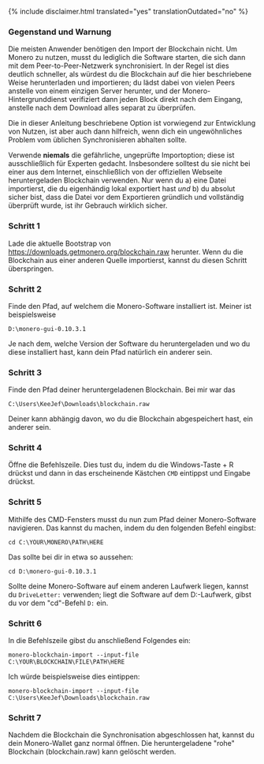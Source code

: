 {% include disclaimer.html translated="yes" translationOutdated="no" %}

### Gegenstand und Warnung

Die meisten Anwender benötigen den Import der Blockchain nicht. Um Monero zu
nutzen, musst du lediglich die Software starten, die sich dann mit dem
Peer-to-Peer-Netzwerk synchronisiert. In der Regel ist dies deutlich
schneller, als würdest du die Blockchain auf die hier beschriebene Weise
herunterladen und importieren; du lädst dabei von vielen Peers anstelle von
einem einzigen Server herunter, und der Monero-Hintergrunddienst verifiziert
dann jeden Block direkt nach dem Eingang, anstelle nach dem Download alles
separat zu überprüfen.

Die in dieser Anleitung beschriebene Option ist vorwiegend zur Entwicklung
von Nutzen, ist aber auch dann hilfreich, wenn dich ein ungewöhnliches
Problem vom üblichen Synchronisieren abhalten sollte.

Verwende **niemals** die gefährliche, ungeprüfte Importoption; diese ist ausschließlich für Experten gedacht. Insbesondere solltest du sie nicht bei einer aus dem Internet, einschließlich von der offiziellen Webseite heruntergeladen Blockchain verwenden. Nur wenn du a) eine Datei importierst, die du eigenhändig lokal exportiert hast *und* b) du absolut sicher bist, dass die Datei vor dem Exportieren gründlich und vollständig überprüft wurde, ist ihr Gebrauch wirklich sicher.

### Schritt 1

Lade die aktuelle Bootstrap von
https://downloads.getmonero.org/blockchain.raw herunter. Wenn du die
Blockchain aus einer anderen Quelle importierst, kannst du diesen Schritt
überspringen.

### Schritt 2

Finde den Pfad, auf welchem die Monero-Software installiert ist. Meiner ist
beispielsweise

`D:\monero-gui-0.10.3.1`

Je nach dem, welche Version der Software du heruntergeladen und wo du diese
installiert hast, kann dein Pfad natürlich ein anderer sein.

### Schritt 3

Finde den Pfad deiner heruntergeladenen Blockchain. Bei mir war das

`C:\Users\KeeJef\Downloads\blockchain.raw`

Deiner kann abhängig davon, wo du die Blockchain abgespeichert hast, ein
anderer sein.

### Schritt 4

Öffne die Befehlszeile. Dies tust du, indem du die Windows-Taste + R drückst
und dann in das erscheinende Kästchen `CMD` eintippst und Eingabe drückst.

### Schritt 5

Mithilfe des CMD-Fensters musst du nun zum Pfad deiner Monero-Software
navigieren. Das kannst du machen, indem du den folgenden Befehl eingibst:

`cd C:\YOUR\MONERO\PATH\HERE`

Das sollte bei dir in etwa so aussehen:

`cd D:\monero-gui-0.10.3.1`

Sollte deine Monero-Software auf einem anderen Laufwerk liegen, kannst du
`DriveLetter:` verwenden; liegt die Software auf dem D:-Laufwerk, gibst du
vor dem "cd"-Befehl `D:` ein.

### Schritt 6

In die Befehlszeile gibst du anschließend Folgendes ein:

`monero-blockchain-import --input-file C:\YOUR\BLOCKCHAIN\FILE\PATH\HERE`

Ich würde beispielsweise dies eintippen:

`monero-blockchain-import --input-file
C:\Users\KeeJef\Downloads\blockchain.raw`

### Schritt 7

Nachdem die Blockchain die Synchronisation abgeschlossen hat, kannst du dein
Monero-Wallet ganz normal öffnen. Die heruntergeladene "rohe" Blockchain
(blockchain.raw) kann gelöscht werden.
